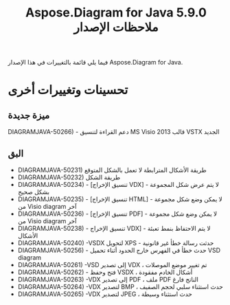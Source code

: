 ﻿---
title: Aspose.Diagram for Java 5.9.0 ملاحظات الإصدار
type: docs
weight: 10
url: /ar/java/aspose-diagram-for-java-5-9-0-release-notes/
---
فيما يلي قائمة بالتغييرات في هذا الإصدار Aspose.Diagram for Java.
# **تحسينات وتغييرات أخرى**
## **ميزة جديدة**
DIAGRAMJAVA-50266) - دعم القراءة لتنسيق MS Visio قالب 2013 VSTX الجديد
## **البق**
- DIAGRAMJAVA-50231) طريقة الأشكال المترابطة لا تعمل بالشكل المتوقع
- DIAGRAMJAVA-50232) طريقة الشكل
- DIAGRAMJAVA-50234) - [تنسيق الإخراج VDX] - لا يتم عرض شكل المجموعة بشكل صحيح
- DIAGRAMJAVA-50235) - [تنسيق الإخراج HTML] - لا يمكن وضع شكل مجموعة من Visio diagram آخر
- DIAGRAMJAVA-50236) - [تنسيق الإخراج PDF] - لا يمكن وضع شكل مجموعة من Visio diagram آخر
- DIAGRAMJAVA-50238) - تنسيق الإخراج VDX] - لا يتم الاحتفاظ بنمط تعبئة الأشكال
- DIAGRAMJAVA-50240) -VSDX لتحويل XPS - حدثت رسالة خطأ غير قانونية
- DIAGRAMJAVA-50256) - حدث خطأ في الفهرس خارج الحدود أثناء تحميل VSD diagram
- DIAGRAMJAVA-50261) -VSD إلى تصدير VDX ، تم تغيير موضع الموصلات
- DIAGRAMJAVA-50262) - فتح وحفظ VSDX ، أشكال الخادم مفقودة
- DIAGRAMJAVA-50263) -VDX إلى تصدير PDF ، ملف PDF الناتج فارغ
- DIAGRAMJAVA-50264) -VDX لتصدير BMP ، حدث استثناء سلبي لحجم الصفيف
- DIAGRAMJAVA-50265) -VDX لتصدير JPEG ، حدث استثناء وسيطة
